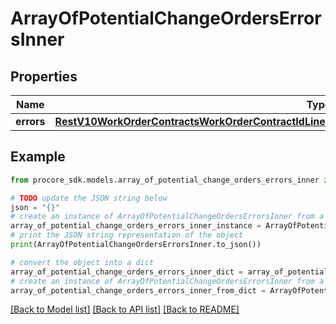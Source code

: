 # ArrayOfPotentialChangeOrdersErrorsInner


## Properties

Name | Type | Description | Notes
------------ | ------------- | ------------- | -------------
**errors** | [**RestV10WorkOrderContractsWorkOrderContractIdLineItemsSyncPatch200ResponseErrorsInnerAllOfErrors**](RestV10WorkOrderContractsWorkOrderContractIdLineItemsSyncPatch200ResponseErrorsInnerAllOfErrors.md) |  | [optional] 

## Example

```python
from procore_sdk.models.array_of_potential_change_orders_errors_inner import ArrayOfPotentialChangeOrdersErrorsInner

# TODO update the JSON string below
json = "{}"
# create an instance of ArrayOfPotentialChangeOrdersErrorsInner from a JSON string
array_of_potential_change_orders_errors_inner_instance = ArrayOfPotentialChangeOrdersErrorsInner.from_json(json)
# print the JSON string representation of the object
print(ArrayOfPotentialChangeOrdersErrorsInner.to_json())

# convert the object into a dict
array_of_potential_change_orders_errors_inner_dict = array_of_potential_change_orders_errors_inner_instance.to_dict()
# create an instance of ArrayOfPotentialChangeOrdersErrorsInner from a dict
array_of_potential_change_orders_errors_inner_from_dict = ArrayOfPotentialChangeOrdersErrorsInner.from_dict(array_of_potential_change_orders_errors_inner_dict)
```
[[Back to Model list]](../README.md#documentation-for-models) [[Back to API list]](../README.md#documentation-for-api-endpoints) [[Back to README]](../README.md)


